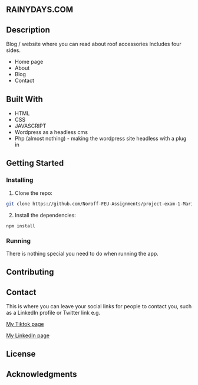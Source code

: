 ## RAINYDAYS.COM

## Description

Blog / website where you can read about roof accessories
Includes four sides.

- Home page
- About
- Blog
- Contact

## Built With

- HTML
- CSS
- JAVASCRIPT
- Wordpress as a headless cms
- Php (almost nothing) - making the wordpress site headless with a plug in

## Getting Started

### Installing

1. Clone the repo:

```bash
git clone https://github.com/Noroff-FEU-Assignments/project-exam-1-Mariuskvaal
```

2. Install the dependencies:

```
npm install
```

### Running

There is nothing special you need to do when running the app.

## Contributing

## Contact

This is where you can leave your social links for people to contact you, such as a LinkedIn profile or Twitter link e.g.

[My Tiktok page](https://www.tiktok.com/@marius_kvaal?lang=en)

[My LinkedIn page](https://www.linkedin.com/in/marius-kv%C3%A5l-264b04181/)

## License


## Acknowledgments



